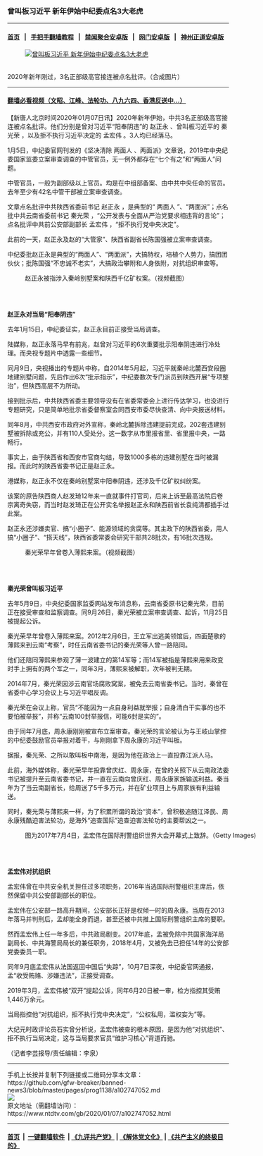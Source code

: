 ### 曾叫板习近平 新年伊始中纪委点名3大老虎
------------------------

#### [首页](https://github.com/gfw-breaker/banned-news3/blob/master/README.md) &nbsp;&nbsp;|&nbsp;&nbsp; [手把手翻墙教程](https://github.com/gfw-breaker/guides/wiki) &nbsp;&nbsp;|&nbsp;&nbsp; [禁闻聚合安卓版](https://github.com/gfw-breaker/bn-android) &nbsp;&nbsp;|&nbsp;&nbsp; [网门安卓版](https://github.com/oGate2/oGate) &nbsp;&nbsp;|&nbsp;&nbsp; [神州正道安卓版](https://github.com/SzzdOgate/update) 



<div><div class="featured_image">
 <a href="https://i.ntdtv.com/assets/uploads/2020/01/ec8fa841c3d592db8d0e20c54ba7aaa8.jpg" target="_blank">
  <figure>
   <img alt="曾叫板习近平 新年伊始中纪委点名3大老虎" src="https://i.ntdtv.com/assets/uploads/2020/01/ec8fa841c3d592db8d0e20c54ba7aaa8-800x450.jpg"/>
  </figure><br/>
 </a>
 <span class="caption">
  2020年新年刚过，3名正部级高官接连被点名批评。（合成图片）
 </span>
</div>
</div><hr/>

#### [翻墙必看视频（文昭、江峰、法轮功、八九六四、香港反送中...）](http://167.172.214.107/home.html)

<div><div class="post_content" itemprop="articleBody">
 <p>
  【新唐人北京时间2020年01月07日讯】2020年新年伊始，中共3名正部级高官接连被点名批评。他们分别是曾对习近平“阳奉阴违”的
  <ok href="https://www.ntdtv.com/gb/赵正永.htm">
   赵正永
  </ok>
  、曾叫板习近平的
  <ok href="https://www.ntdtv.com/gb/秦光荣.htm">
   秦光荣
  </ok>
  ，以及拒不执行习近平决定的
  <ok href="https://www.ntdtv.com/gb/孟宏伟.htm">
   孟宏伟
  </ok>
  。3人均已经落马。
 </p>
 <p>
  1月5日，中纪委官网刊发的《坚决清除
  <ok href="https://www.ntdtv.com/gb/两面人.htm">
   两面人
  </ok>
  、两面派》文章说，2019年中央纪委国家监委立案审查调查的中管官员，无一例外都存在“七个有之”和“两面人”问题。
 </p>
 <p>
  中管官员，一般为副部级以上官员。均是在中组部备案、由中共中央任命的官员。去年至少有42名中管干部被立案审查调查。
 </p>
 <p>
  文章点名批评中共陕西省委前书记
  <ok href="https://www.ntdtv.com/gb/赵正永.htm">
   赵正永
  </ok>
  ，是典型的“
  <ok href="https://www.ntdtv.com/gb/两面人.htm">
   两面人
  </ok>
  ”、“两面派”；点名批中共云南省委前书记
  <ok href="https://www.ntdtv.com/gb/秦光荣.htm">
   秦光荣
  </ok>
  ，“公开发表与全面从严治党要求相违背的言论”；点名批评中共前公安部副部长
  <ok href="https://www.ntdtv.com/gb/孟宏伟.htm">
   孟宏伟
  </ok>
  ，“拒不执行党中央决定”。
 </p>
 <p>
  此前的一天，赵正永及赵的“大管家”、陕西省副省长陈国强被立案审查调查。
 </p>
 <p>
  中纪委批赵正永是典型的“两面人”、“两面派”，大搞特权，培植个人势力，搞团团伙伙；批陈国强“不忠诚不老实”，大搞政治攀附和人身依附，对抗组织审查等。
 </p>
 <figure class="wp-caption alignnone" id="attachment_102493717" style="width: 600px">
  <ok href="https://i.ntdtv.com/assets/uploads/2019/01/261bdb9f426af6b4f3c2fbe1785b3763.png">
   <img alt="" class="size-medium wp-image-102493717" src="https://i.ntdtv.com/assets/uploads/2019/01/261bdb9f426af6b4f3c2fbe1785b3763-600x337.png"/>
  </ok>
  <br/><figcaption class="wp-caption-text">
   赵正永被指涉入秦岭别墅案和陕西千亿矿权案。（视频截图）
  </figcaption><br/>
 </figure><br/>
 <p>
  <strong>
   赵正永对当局“阳奉阴违”
  </strong>
 </p>
 <p>
  去年1月15日，中纪委证实，赵正永目前正接受当局调查。
 </p>
 <p>
  陆媒称，赵正永落马早有前兆，赵曾对习近平的6次重要批示阳奉阴违进行冷处理。而央视专题片中透露一些细节。
 </p>
 <p>
  同月9日，央视播出的专题片中称，自2014年5月起，习近平就秦岭北麓西安段圈地建别墅问题，先后作出6次“批示指示”，中纪委数次专门派员到陕西开展“专项整治”，但陕西高层不为所动。
 </p>
 <p>
  接到批示后，中共陕西省委主要领导没有在省委常委会上进行传达学习，也没进行专题研究，只是简单地批示省委督察室会同西安市委尽快查清、向中央报送材料。
 </p>
 <p>
  同年8月，中共西安市政府对外宣称，秦岭北麓拆除违建提前完成，202套违建别墅被拆除或充公，并有110人受处分。这一数字从市里报省里、省里报中央，一路畅行。
 </p>
 <p>
  事实上，由于陕西省和西安市官商勾结，导致1000多栋的违建别墅在当时被漏报。而此时的陕西省委书记正是赵正永。
 </p>
 <p>
  港媒称，赵正永不仅在秦岭别墅案中阳奉阴违，还涉及千亿矿权纠纷案。
 </p>
 <p>
  该案的原告陕西商人赵发琦12年来一直就事件打官司，后来上诉至最高法院后卷宗离奇失窃，而当时赵发琦正在公开实名举报赵正永和陕西前省长袁纯清都插手过此案。
 </p>
 <p>
  赵正永还涉嫌卖官、搞“小圈子”、能源领域的贪腐等。其主政下的陕西省委，用人搞“小圈子”、“搭天线”，陕西省委常委会研究干部共28批次，有16批次违规。
 </p>
 <figure class="wp-caption alignnone" id="attachment_102586436" style="width: 600px">
  <ok href="https://i.ntdtv.com/assets/uploads/2019/05/1-367-1-800x450-1.jpg">
   <img alt="" class="size-medium wp-image-102586436" src="https://i.ntdtv.com/assets/uploads/2019/05/1-367-1-800x450-1-600x338.jpg"/>
  </ok>
  <br/><figcaption class="wp-caption-text">
   秦光荣早年曾卷入薄熙来案。（视频截图）
  </figcaption><br/>
 </figure><br/>
 <p>
  <strong>
   秦光荣曾叫板习近平
  </strong>
 </p>
 <p>
  去年5月9日，中央纪委国家监委网站发布消息称，云南省委原书记秦光荣，目前正在接受审查和监察调查。同9月26日，秦光荣被立案审查调查、起诉，11月25日被提起公诉。
 </p>
 <p>
  秦光荣早年曾卷入薄熙来案。2012年2月6日，王立军出逃美领馆后，四面楚歌的薄熙来到云南“考察”，时任云南省委书记的秦光荣等人曾一路陪同。
 </p>
 <p>
  他们还陪同薄熙来参观了薄一波建立的第14军等；而14军被指是薄熙来用来政变时手上拥有的两个军之一，同年3月，薄熙来被解职，次年被判无期。
 </p>
 <p>
  2014年7月，秦光荣因涉云南官场腐败窝案，被免去云南省委书记。当时，秦曾在省委中心学习会议上与习近平唱反调。
 </p>
 <p>
  秦光荣在会议上称，官员“不能因为一点自身利益就举报；自身清白干实事的也不要怕被举报”，并称“云南100封举报信，可能6封是实的”。
 </p>
 <p>
  由于同年7月底，周永康刚刚被宣布立案审查。秦光荣的言论被认为与王岐山掌控的中纪委鼓励官员举报对着干，与刚刚拿下周永康的习近平叫板。
 </p>
 <p>
  据报，秦光荣、之所以敢叫板中南海，是因为他在政治上一直投靠江派人马。
 </p>
 <p>
  此前，海外媒体称，秦光荣早年投靠曾庆红、周永康，在曾的关照下从云南政法委书记被提升至云南省委书记，并一直在云南向曾庆红、周永康家族输送利益。秦当年为了当云南副省长，给周送了5千多万元，并在矿业项目上与周家族有利益输送。
 </p>
 <p>
  同时，秦光荣与薄熙来一样，为了积累所谓的政治“资本”，曾积极追随江泽民、周永康残酷迫害法轮功，是海外“追查国际”追查迫害法轮功的主要帮凶之一。
 </p>
 <figure class="wp-caption alignnone" id="attachment_102605307" style="width: 600px">
  <ok href="https://i.ntdtv.com/assets/uploads/2019/06/GettyImages-806924826.jpg">
   <img alt="" class="size-medium wp-image-102605307" src="https://i.ntdtv.com/assets/uploads/2019/06/GettyImages-806924826-600x354.jpg"/>
  </ok>
  <br/><figcaption class="wp-caption-text">
   图为2017年7月4日，孟宏伟在国际刑警组织世界大会开幕式上致辞。（Getty Images)
  </figcaption><br/>
 </figure><br/>
 <p>
  <strong>
   孟宏伟对抗组织
  </strong>
 </p>
 <p>
  孟宏伟曾在中共安全机关担任过多项职务，2016年当选国际刑警组织主席后，依然保留中共公安部副部长的职位。
 </p>
 <p>
  孟宏伟在公安部一路高升期间，公安部长正好是权倾一时的周永康。当周在2013年落马并判刑后，孟却能全身而退，甚至还被中共推上国际刑警组织主席的要职。
 </p>
 <p>
  然而孟宏伟上任一年多后，中共政局剧变。2017年底，孟被免除中共国家海洋局副局长、中共海警局局长的兼任职务，2018年4月，又被免去已担任14年的公安部党委委员一职。
 </p>
 <p>
  同年9月底孟宏伟从法国返回中国后“失踪”，10月7日深夜，中纪委官网通报，孟“收受贿赂、涉嫌违法”，正接受调查。
 </p>
 <p>
  2019年3月，孟宏伟被“双开”提起公诉，同年6月20日被一审，检方指控其受贿1,446万余元。
 </p>
 <p>
  当局指控他“对抗组织，拒不执行党中央决定”，“公权私用，滥权妄为”等。
 </p>
 <p>
  大纪元时政评论员石实曾分析说，孟宏伟被查的根本原因，是因为他“对抗组织”、拒不执行当局决定，这与当局要求官员“维护习核心”背道而驰。
 </p>
 <p>
  （记者李芸报导/责任编辑：李泉）
 </p>
 <div class="single_ad">
 </div>
</div>
</div>
<hr/>
手机上长按并复制下列链接或二维码分享本文章：<br/>
https://github.com/gfw-breaker/banned-news3/blob/master/pages/prog1138/a102747052.md <br/>
<a href='https://github.com/gfw-breaker/banned-news3/blob/master/pages/prog1138/a102747052.md'><img src='https://github.com/gfw-breaker/banned-news3/blob/master/pages/prog1138/a102747052.md.png'/></a> <br/>
原文地址（需翻墙访问）：https://www.ntdtv.com/gb/2020/01/07/a102747052.html


------------------------
#### [首页](https://github.com/gfw-breaker/banned-news3/blob/master/README.md) &nbsp;|&nbsp; [一键翻墙软件](https://github.com/gfw-breaker/nogfw/blob/master/README.md) &nbsp;| [《九评共产党》](https://github.com/gfw-breaker/9ping.md/blob/master/README.md#九评之一评共产党是什么) | [《解体党文化》](https://github.com/gfw-breaker/jtdwh.md/blob/master/README.md) | [《共产主义的终极目的》](https://github.com/gfw-breaker/gczydzjmd.md/blob/master/README.md)


<img src='http://gfw-breaker.win/banned-news3/pages/prog1138/a102747052.md' width='0px' height='0px'/>